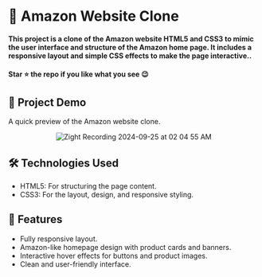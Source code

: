 <div><h1>🚀 Amazon Website Clone</h1></div>
<h4>This project is a clone of the Amazon website HTML5 and CSS3 to mimic the user interface and structure of the Amazon home page. It includes a responsive layout and simple CSS effects to make the page interactive..</h4>
 <h4>Star ⭐ the repo if you like what you see 😉 </h4>
 <div>
 <h2>📸 Project Demo</h2>
 <p>A quick preview of the Amazon website clone.</p>
<div align='center'>
 
![Zight Recording 2024-09-25 at 02 04 55 AM](https://github.com/user-attachments/assets/77a21178-80da-44d5-8b9a-f55564431c67)

</div>
<h2>🛠️ Technologies Used</h2>
 <ul>
   <li>HTML5: For structuring the page content.</li>
   <li>CSS3: For the layout, design, and responsive styling.</li>
 </ul>  
 
 <h2>🎨 Features</h2>
 <ul>
   <li>Fully responsive layout.</li>
   <li>Amazon-like homepage design with product cards and banners.</li>
   <li>Interactive hover effects for buttons and product images.</li>
   <li>Clean and user-friendly interface.</li>
 </ul> 
